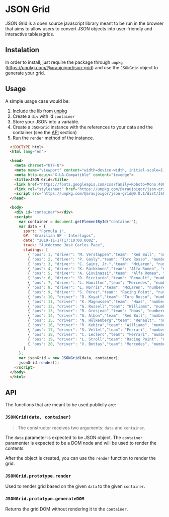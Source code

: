 # JSON Grid

JSON Grid is a open source javascript library meant to be run in the browser that aims to allow users to convert JSON objects into user-friendly and interactive tables/grids.

## Instalation

In order to install, just require the package through `unpkg` (https://unpkg.com/@araujoigor/json-grid) and use the `JSONGrid` object to generate your grid.

## Usage

A simple usage case would be:

1. Include the lib from [unpkg](https://unpkg.com)
2. Create a `div` with id `container`
3. Store your JSON into a variable.
4. Create a `JSONGrid` instance with the references to your data and the container (see the [API](#API) section)
5. Run the `render` method of the instance.


```html
  <!DOCTYPE html>
  <html lang="en">

  <head>
    <meta charset="UTF-8">
    <meta name="viewport" content="width=device-width, initial-scale=1.0">
    <meta http-equiv="X-UA-Compatible" content="ie=edge">
    <title>JSON Grid</title>
    <link href="https://fonts.googleapis.com/css?family=Roboto+Mono:400,500,700&display=swap" rel="stylesheet">
    <link rel="stylesheet" href="https://unpkg.com/@araujoigor/json-grid@0.0.1/dist/json-grid.css">
    <script src="https://unpkg.com/@araujoigor/json-grid@0.0.1/dist/JSONGrid.min.js"></script>
  </head>

  <body>
    <div id="container"></div>
    <script>
      var container = document.getElementById("container");
      var data = {
        sport: "Formula 1",
        GP: "Brazilian GP - Interlagos",
        date: "2019-11-17T17:10:00.000Z",
        track: "Autódromo José Carlos Pace",
        stadings: [
          { "pos": 1, "driver": "M. Verstappen","team": "Red Bull", "number#": 33, "time": "+1:33:14.678", "pts": 25 },
          { "pos": 2, "driver": "P. Gasly","team": "Toro Rosso", "number#": 10, "time": "+6.077s", "pts": 18 },
          { "pos": 3, "driver": "C. Sainz, Jr.","team": "McLaren", "number#": 55, "time": "+8.896s", "pts": 15 },
          { "pos": 4, "driver": "K. Räikkönen","team": "Alfa Romeo", "number#": 7, "time": "+9.452s", "pts": 12 },
          { "pos": 5, "driver": "A. Giovinazzi","team": "Alfa Romeo", "number#": 99, "time": "+10.201s", "pts": 10 },
          { "pos": 6, "driver": "D. Ricciardo","team": "Renault", "number#": 3, "time": "+10.541s", "pts": 8 },
          { "pos": 7, "driver": "L. Hamilton","team": "Mercedes", "number#": 44, "time": "+11.139s", "pts": 6 },
          { "pos": 8, "driver": "L. Norris","team": "McLaren", "number#": 4, "time": "+11.204s", "pts": 4 },
          { "pos": 9, "driver": "S. Pérez","team": "Racing Point", "number#": 11, "time": "+11.529s", "pts": 2 },
          { "pos": 10, "driver": "D. Kvyat","team": "Toro Rosso", "number#": 26, "time": "+11.931s", "pts": 1 },
          { "pos": 11, "driver": "K. Magnussen","team": "Haas", "number#": 20, "time": "+12.732s", "pts": 0 },
          { "pos": 12, "driver": "G. Russell","team": "Williams", "number#": 63, "time": "+13.599s", "pts": 0 },
          { "pos": 13, "driver": "R. Grosjean","team": "Haas", "number#": 8, "time": "+13.599s", "pts": 0 },
          { "pos": 14, "driver": "A. Albon","team": "Red Bull", "number#": 23, "time": "+14.927s", "pts": 0 },
          { "pos": 15, "driver": "N. Hülkenberg","team": "Renault", "number#": 27, "time": "+18.059s", "pts": 0 },
          { "pos": 16, "driver": "R. Kubica","team": "Williams", "number#": 88, "time": "+1 Lap", "pts": 0 },
          { "pos": 17, "driver": "S. Vettel","team": "Ferrari", "number#": 5, "time": "DNF", "pts": 0 },
          { "pos": 18, "driver": "C. Leclerc","team": "Ferrari", "number#": 16, "time": "DNF", "pts": 0 },
          { "pos": 19, "driver": "L. Stroll","team": "Racing Point", "number#": 18, "time": "DNF", "pts": 0 },
          { "pos": 20, "driver": "V. Bottas","team": "Mercedes", "number#": 77, "time": "DNF", "pts": 0 }
        ]
      };
      var jsonGrid = new JSONGrid(data, container);
      jsonGrid.render();
    </script>
  </body>
  </html>
```

## API

The functions that are meant to be used publicily are:

### `JSONGrid(data, container)`

> The constructor receives two arguments: `data` and `container`.

The `data` parameter is expected to be JSON object.
The `container` paramenter is expected to be a DOM node and will be used to render the contents.

After the object is created, you can use the `render` function to render the grid.

### `JSONGrid.prototype.render`

Used to render grid based on the given `data` to the given `container`.

### `JSONGrid.prototype.generateDOM`

Returns the grid DOM without rendering it to the `container`.